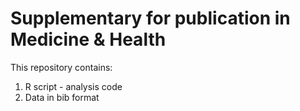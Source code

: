 # Supplementary for publication in Medicine & Health

This repository contains:
1) R script - analysis code
2) Data in bib format

